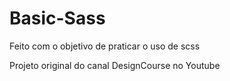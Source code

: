 # Basic-Sass
Feito com o objetivo de praticar o uso de scss

Projeto original do canal DesignCourse no Youtube
